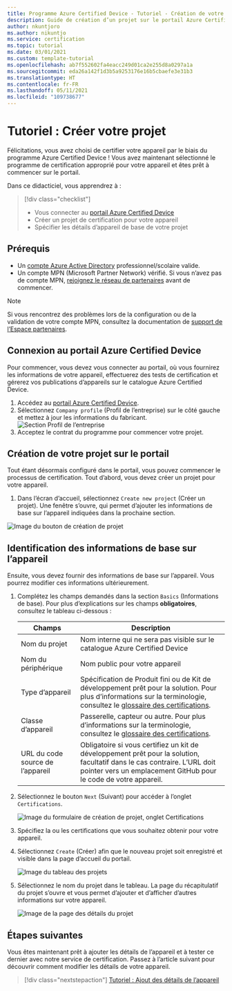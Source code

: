 ```yaml
---
title: Programme Azure Certified Device - Tutoriel - Création de votre projet
description: Guide de création d’un projet sur le portail Azure Certified Device
author: nkuntjoro
ms.author: nikuntjo
ms.service: certification
ms.topic: tutorial
ms.date: 03/01/2021
ms.custom: template-tutorial
ms.openlocfilehash: ab7f552602fa4eacc249d01ca2e255d8a0297a1a
ms.sourcegitcommit: eda26a142f1d3b5a9253176e16b5cbaefe3e31b3
ms.translationtype: HT
ms.contentlocale: fr-FR
ms.lasthandoff: 05/11/2021
ms.locfileid: "109738677"
---
```

# <a name="tutorial-create-your-project"></a>Tutoriel : Créer votre projet

Félicitations, vous avez choisi de certifier votre appareil par le biais du programme Azure Certified Device ! Vous avez maintenant sélectionné le programme de certification approprié pour votre appareil et êtes prêt à commencer sur le portail.

Dans ce didacticiel, vous apprendrez à :

> [!div class="checklist"]
> * Vous connecter au [portail Azure Certified Device](https://certify.azure.com/)
> * Créer un projet de certification pour votre appareil
> * Spécifier les détails d’appareil de base de votre projet

## <a name="prerequisites"></a>Prérequis


- Un [compte Azure Active Directory](https://docs.microsoft.com/azure/active-directory/fundamentals/active-directory-whatis) professionnel/scolaire valide.
- Un compte MPN (Microsoft Partner Network) vérifié. Si vous n’avez pas de compte MPN, [rejoignez le réseau de partenaires](https://partner.microsoft.com/) avant de commencer. 

> [!NOTE] 
> Si vous rencontrez des problèmes lors de la configuration ou de la validation de votre compte MPN, consultez la documentation de [support de l’Espace partenaires](https://docs.microsoft.com/partner-center).


## <a name="signing-into-the-azure-certified-device-portal"></a>Connexion au portail Azure Certified Device

Pour commencer, vous devez vous connecter au portail, où vous fournirez les informations de votre appareil, effectuerez des tests de certification et gérerez vos publications d’appareils sur le catalogue Azure Certified Device.

1. Accédez au [portail Azure Certified Device](https://certify.azure.com).
1. Sélectionnez `Company profile` (Profil de l’entreprise) sur le côté gauche et mettez à jour les informations du fabricant.
   ![Section Profil de l’entreprise](./media/images/company-profile.png)
1. Acceptez le contrat du programme pour commencer votre projet.

## <a name="creating-your-project-on-the-portal"></a>Création de votre projet sur le portail

Tout étant désormais configuré dans le portail, vous pouvez commencer le processus de certification. Tout d’abord, vous devez créer un projet pour votre appareil.

1. Dans l’écran d’accueil, sélectionnez `Create new project` (Créer un projet). Une fenêtre s’ouvre, qui permet d’ajouter les informations de base sur l’appareil indiquées dans la prochaine section.

 ![Image du bouton de création de projet](./media/images/create-new-project.png)

## <a name="identifying-basic-device-information"></a>Identification des informations de base sur l’appareil

Ensuite, vous devez fournir des informations de base sur l’appareil. Vous pourrez modifier ces informations ultérieurement.

1. Complétez les champs demandés dans la section `Basics` (Informations de base). Pour plus d’explications sur les champs **obligatoires**, consultez le tableau ci-dessous :

    | Champs                  | Description                                                                                                                         |
    |------------------------|-------------------------------------------------------------------------------------------------------------------------------------|
    | Nom du projet           | Nom interne qui ne sera pas visible sur le catalogue Azure Certified Device                                                        |
    | Nom du périphérique            | Nom public pour votre appareil                                                                                                |
    | Type d’appareil            | Spécification de Produit fini ou de Kit de développement prêt pour la solution.     Pour plus d’informations sur la terminologie, consultez le [glossaire des certifications](./resources-glossary.md).                                                                     |
    | Classe d’appareil           | Passerelle, capteur ou autre.  Pour plus d’informations sur la terminologie, consultez le [glossaire des certifications](./resources-glossary.md).                                                                    |
    | URL du code source de l’appareil | Obligatoire si vous certifiez un kit de développement prêt pour la solution, facultatif dans le cas contraire. L’URL doit pointer vers un emplacement GitHub pour le code de votre appareil. |
1. Sélectionnez le bouton `Next` (Suivant) pour accéder à l’onglet `Certifications`.

    ![Image du formulaire de création de projet, onglet Certifications](./media/images/create-new-project-certificationswindow.png)

1. Spécifiez la ou les certifications que vous souhaitez obtenir pour votre appareil.
1. Sélectionnez `Create` (Créer) afin que le nouveau projet soit enregistré et visible dans la page d’accueil du portail.

    ![Image du tableau des projets](./media/images/project-table.png)

1. Sélectionnez le nom du projet dans le tableau. La page du récapitulatif du projet s’ouvre et vous permet d’ajouter et d’afficher d’autres informations sur votre appareil.

    ![Image de la page des détails du projet](./media/images/device-details-section.png)

## <a name="next-steps"></a>Étapes suivantes

Vous êtes maintenant prêt à ajouter les détails de l’appareil et à tester ce dernier avec notre service de certification. Passez à l’article suivant pour découvrir comment modifier les détails de votre appareil.
> [!div class="nextstepaction"]
> [Tutoriel : Ajout des détails de l’appareil](tutorial-02-adding-device-details.md)
